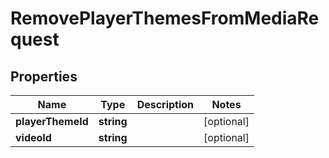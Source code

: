 
# RemovePlayerThemesFromMediaRequest

## Properties

Name | Type | Description | Notes
------------ | ------------- | ------------- | -------------
**playerThemeId** | **string** |  |  [optional]
**videoId** | **string** |  |  [optional]



